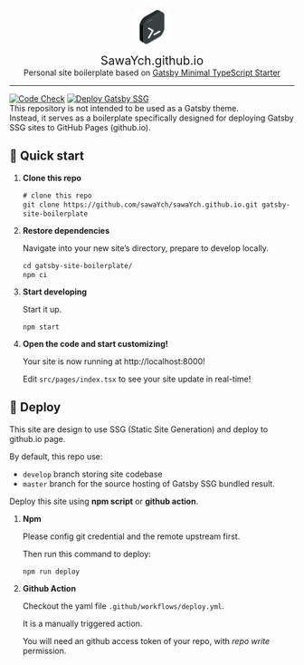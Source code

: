 <p align="center"><a href="https://github.com/sawaYch/sawaYch.github.io"><img alt="icon" src="./src/images/favicon.webp" width="60" /></a></p>
<div align="center" style="font-size:1.5em">
  SawaYch.github.io
</div><div align="center" style="font-size:1em">Personal site boilerplate based on <a href="https://github.com/gatsbyjs/gatsby-starter-minimal-ts" target="_blank" rel="noopener noreferrer">Gatsby Minimal TypeScript Starter</a></div>

---

[![Code Check](https://github.com/sawaYch/sawaYch.github.io/actions/workflows/code-check.yml/badge.svg?branch=develop)](https://github.com/sawaYch/sawaYch.github.io/actions/workflows/code-check.yml)
[![Deploy Gatsby SSG](https://github.com/sawaYch/sawaYch.github.io/actions/workflows/deploy.yml/badge.svg)](https://github.com/sawaYch/sawaYch.github.io/actions/workflows/deploy.yml)  
This repository is not intended to be used as a Gatsby theme.  
Instead, it serves as a boilerplate specifically designed for deploying Gatsby SSG sites to GitHub Pages (github.io).

## 🚀 Quick start

1. **Clone this repo**

   ```shell
   # clone this repo
   git clone https://github.com/sawaYch/sawaYch.github.io.git gatsby-site-boilerplate
   ```

2. **Restore dependencies**

   Navigate into your new site’s directory, prepare to develop locally.

   ```shell
   cd gatsby-site-boilerplate/
   npm ci
   ```

3. **Start developing**

   Start it up.

   ```shell
   npm start
   ```

4. **Open the code and start customizing!**

   Your site is now running at http://localhost:8000!

   Edit `src/pages/index.tsx` to see your site update in real-time!

## 🧰 Deploy

This site are design to use SSG (Static Site Generation) and deploy to github.io page.

By default, this repo use:

- `develop` branch storing site codebase
- `master` branch for the source hosting of Gatsby SSG bundled result.

Deploy this site using **npm script** or **github action**.

1. **Npm**

   Please config git credential and the remote upstream first.

   Then run this command to deploy:

   ```shell
   npm run deploy
   ```

2. **Github Action**

   Checkout the yaml file `.github/workflows/deploy.yml`.

   It is a manually triggered action.

   You will need an github access token of your repo, with _repo write_ permission.
